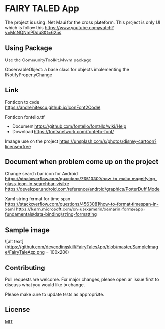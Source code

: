 # FAIRY TALED App

The project is using .Net Maui for the cross plateform.
This project is only UI which is follow this https://www.youtube.com/watch?v=McNQNmPDdu8&t=625s

## Using Package

Use the CommunityToolkit.Mvvm package  

ObservableObject: a base class for objects implementing the INotifyPropertyChange

## Link 

FontIcon to code  
https://andreinitescu.github.io/IconFont2Code/

FontIcon fontello.ttf
- Document
https://github.com/fontello/fontello/wiki/Help
- Download
https://fontsnetwork.com/fontello-font/

Imaage use on the project
https://unsplash.com/s/photos/disney-cartoon?license=free

## Document when problem come up on the project

Change search bar icon for Android
https://stackoverflow.com/questions/76519399/how-to-make-magnifying-glass-icon-in-searchbar-visible
https://developer.android.com/reference/android/graphics/PorterDuff.Mode

Xaml string format for time span
https://stackoverflow.com/questions/4563081/how-to-format-timespan-in-xaml
https://learn.microsoft.com/en-us/xamarin/xamarin-forms/app-fundamentals/data-binding/string-formatting

## Sample image

![alt text](https://github.com/devcodingskill/FairyTalesApp/blob/master/SampleImage/FairyTaleApp.png = 100x200)

## Contributing

Pull requests are welcome. For major changes, please open an issue first
to discuss what you would like to change.

Please make sure to update tests as appropriate.

## License

[MIT](https://choosealicense.com/licenses/mit/)